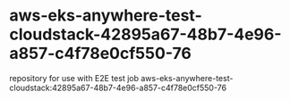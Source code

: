 # aws-eks-anywhere-test-cloudstack-42895a67-48b7-4e96-a857-c4f78e0cf550-76
repository for use with E2E test job aws-eks-anywhere-test-cloudstack:42895a67-48b7-4e96-a857-c4f78e0cf550-76

